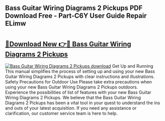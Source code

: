 ## Bass Guitar Wiring Diagrams 2 Pickups PDF Download Free - Part-C6Y User Guide Repair ELimw

# <h2><a href="http://dfp9pj.blite.top/?on=Bass+Guitar+Wiring+Diagrams+2+Pickups">🔗Download New 👉🔴 Bass Guitar Wiring Diagrams 2 Pickups</a></h2>

[![Bass Guitar Wiring Diagrams 2 Pickups download](https://i.imgur.com/lujVjoI.png)](http://dfp9pj.blite.top/?on=Bass+Guitar+Wiring+Diagrams+2+Pickups)
Get Up and Running This manual simplifies the process of setting up and using your new Bass Guitar Wiring Diagrams 2 Pickups with clear instructions and illustrations. Safety Precautions for Outdoor Use Please take extra precautions when using your new Bass Guitar Wiring Diagrams 2 Pickups outdoors. Experience the possibilities of list of features with your new Bass Guitar Wiring Diagrams 2 Pickups. We believe that the Bass Guitar Wiring Diagrams 2 Pickups has been a vital tool in your quest to understand the ins and outs of your latest acquisition. If you need any assistance or clarification, our customer service team is here to help.
